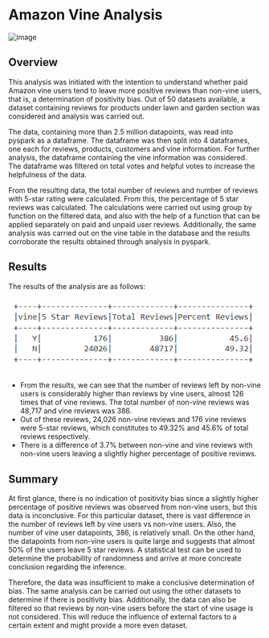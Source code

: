 # Amazon Vine Analysis

![image](https://user-images.githubusercontent.com/90650562/151722631-42efbab3-6891-433b-80fd-7902c26d0093.png)

## Overview
This analysis was initiated with the intention to understand whether paid Amazon vine users tend to leave more positive reviews than non-vine users, that is, a determination of positivity bias. Out of 50 datasets available, a dataset containing reviews for products under lawn and garden section was considered and analysis was carried out.

The data, containing more than 2.5 million datapoints, was read into pyspark as a dataframe. The dataframe was then split into 4 dataframes, one each for reviews, products, customers and vine information. For further analysis, the dataframe containing the vine information was considered. The dataframe was filtered on total votes and helpful votes to increase the helpfulness of the data. 

From the resulting data, the total number of reviews and number of reviews with 5-star rating were calculated. From this, the percentage of 5 star reviews was calculated. The calculations were carried out using group by function on the filtered data, and also with the help of a function that can be applied separately on paid and unpaid user reviews. Additionally, the same analysis was carried out on the vine table in the database and the results corroborate the results obtained through analysis in pyspark.

## Results
The results of the analysis are as follows:

![Results](https://github.com/Dhanushree27/Amazon_Vine_Analysis/blob/main/images/Results.PNG)

- From the results, we can see that the number of reviews left by non-vine users is considerably higher than reviews by vine users, almost 126 times that of vine reviews. The total number of non-vine reviews was 48,717 and vine reviews was 386. 
- Out of these reviews, 24,026 non-vine reviews and 176 vine reviews were 5-star reviews, which constitutes to 49.32% and 45.6% of total reviews respectively. 
- There is a difference of 3.7% between non-vine and vine reviews with non-vine users leaving a slightly higher percentage of positive reviews.

## Summary
At first glance, there is no indication of positivity bias since a slightly higher percentage of positive reviews was observed from non-vine users, but this data is inconclusive. For this particular dataset, there is vast difference in the number of reviews left by vine users vs non-vine users. Also, the number of vine user datapoints, 386, is relatively small. On the other hand, the datapoints from non-vine users is quite large and suggests that almost 50% of the users leave 5 star reviews. A statistical test can be used to determine the probability of randomness and arrive at more concreate conclusion regarding the inference. 

Therefore, the data was insufficient to make a conclusive determination of bias. The same analysis can be carried out using the other datasets to determine if there is positivity bias. Additionally, the data can also be filtered so that reviews by non-vine users before the start of vine usage is not considered. This will reduce the influence of external factors to a certain extent and might provide a more even dataset.
